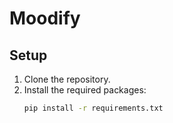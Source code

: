 # Moodify

## Setup

1. Clone the repository.
2. Install the required packages:
   ```bash
   pip install -r requirements.txt
